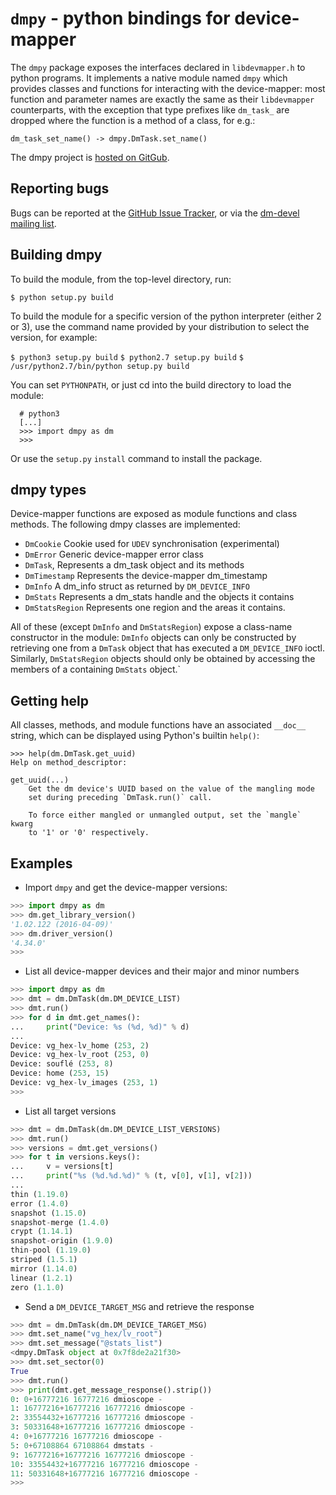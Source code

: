 # `dmpy` - python bindings for device-mapper

The `dmpy` package exposes the interfaces declared in `libdevmapper.h`
to python programs. It implements a native module named `dmpy` which
provides classes and functions for interacting with the device-mapper:
most function and parameter names are exactly the same as their
`libdevmapper` counterparts, with the exception that type prefixes like
`dm_task_` are dropped where the function is a method of a class, for
e.g.:

  ```dm_task_set_name() -> dmpy.DmTask.set_name() ```

The dmpy project is [hosted on GitGub][0].

## Reporting bugs
Bugs can be reported at the [GitHub Issue Tracker][1], or via the
[dm-devel mailing list][2].

## Building dmpy
To build the module, from the top-level directory, run:

  ```$ python setup.py build ```

To build the module for a specific version of the python interpreter
(either 2 or 3), use the command name provided by your distribution
to select the version, for example:

  `$ python3 setup.py build`
  `$ python2.7 setup.py build`
  `$ /usr/python2.7/bin/python setup.py build`

You can set `PYTHONPATH`, or just cd into the build directory to load
the module:

```
  # python3
  [...]
  >>> import dmpy as dm
  >>>
```

Or use the `setup.py` `install` command to install the package.

## dmpy types
Device-mapper functions are exposed as module functions and class
methods. The following dmpy classes are implemented:

  * `DmCookie` Cookie used for `UDEV` synchronisation (experimental)
  * `DmError`  Generic device-mapper error class
  * `DmTask`,  Represents a dm_task object and its methods
  * `DmTimestamp` Represents the device-mapper dm_timestamp
  * `DmInfo`   A dm_info struct as returned by `DM_DEVICE_INFO`
  * `DmStats`  Represents a dm_stats handle and the objects it contains
  * `DmStatsRegion`  Represents one region and the areas it contains.

All of these (except `DmInfo` and `DmStatsRegion`) expose a class-name
constructor in the module: `DmInfo` objects can only be constructed by
retrieving one from a `DmTask` object that has executed a
`DM_DEVICE_INFO` ioctl. Similarly, `DmStatsRegion` objects should only
be obtained by accessing the members of a containing `DmStats` object.`

## Getting help
All classes, methods, and module functions have an associated `__doc__`
string, which can be displayed using Python's builtin `help()`:

```
>>> help(dm.DmTask.get_uuid)
Help on method_descriptor:

get_uuid(...)
    Get the dm device's UUID based on the value of the mangling mode
    set during preceding `DmTask.run()` call.
    
    To force either mangled or unmangled output, set the `mangle` kwarg
    to '1' or '0' respectively.
```

## Examples

* Import `dmpy` and get the device-mapper versions:

```python
>>> import dmpy as dm
>>> dm.get_library_version()
'1.02.122 (2016-04-09)'
>>> dm.driver_version()
'4.34.0'
>>>
```

* List all device-mapper devices and their major and minor numbers
```python
>>> import dmpy as dm
>>> dmt = dm.DmTask(dm.DM_DEVICE_LIST)
>>> dmt.run()
>>> for d in dmt.get_names():
...     print("Device: %s (%d, %d)" % d)
...
Device: vg_hex-lv_home (253, 2)
Device: vg_hex-lv_root (253, 0)
Device: souflé (253, 8)
Device: home (253, 15)
Device: vg_hex-lv_images (253, 1)
>>>
```

* List all target versions

```python
>>> dmt = dm.DmTask(dm.DM_DEVICE_LIST_VERSIONS)
>>> dmt.run()
>>> versions = dmt.get_versions()
>>> for t in versions.keys():
...     v = versions[t]
...     print("%s (%d.%d.%d)" % (t, v[0], v[1], v[2]))
...
thin (1.19.0)
error (1.4.0)
snapshot (1.15.0)
snapshot-merge (1.4.0)
crypt (1.14.1)
snapshot-origin (1.9.0)
thin-pool (1.19.0)
striped (1.5.1)
mirror (1.14.0)
linear (1.2.1)
zero (1.1.0)

```

* Send a `DM_DEVICE_TARGET_MSG` and retrieve the response

```python
>>> dmt = dm.DmTask(dm.DM_DEVICE_TARGET_MSG)
>>> dmt.set_name("vg_hex/lv_root")
>>> dmt.set_message("@stats_list")
<dmpy.DmTask object at 0x7f8de2a21f30>
>>> dmt.set_sector(0)
True
>>> dmt.run()
>>> print(dmt.get_message_response().strip())
0: 0+16777216 16777216 dmioscope -
1: 16777216+16777216 16777216 dmioscope -
2: 33554432+16777216 16777216 dmioscope -
3: 50331648+16777216 16777216 dmioscope -
4: 0+16777216 16777216 dmioscope -
5: 0+67108864 67108864 dmstats -
9: 16777216+16777216 16777216 dmioscope -
10: 33554432+16777216 16777216 dmioscope -
11: 50331648+16777216 16777216 dmioscope -
>>>
```

 [0]: https://github.com/bmr-cymru/dmpy
 [1]: https://github.com/bmr-cymru/dmpy/issues
 [2]: https://www.redhat.com/mailman/listinfo/dm-devel
